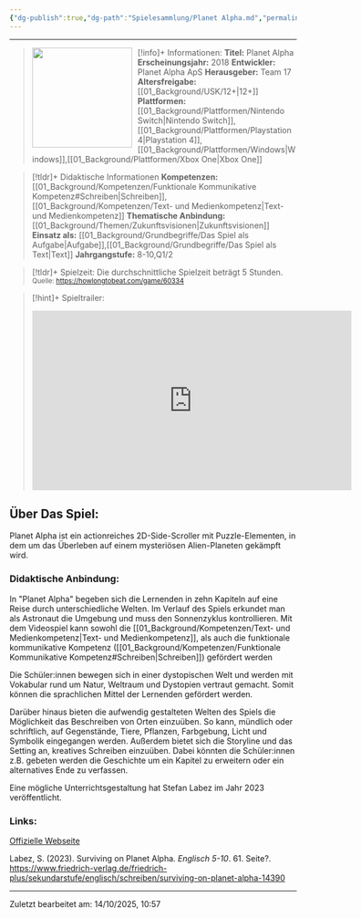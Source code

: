 ```yaml
---
{"dg-publish":true,"dg-path":"Spielesammlung/Planet Alpha.md","permalink":"/spielesammlung/planet-alpha/","noteIcon":"2"}
---
```


---
>[!info]+ Informationen:
><img src="https://images.igdb.com/igdb/image/upload/t_cover_big/co1r66.webp" style="float:left;height:175px;padding-right:10px">**Titel:** Planet Alpha
>**Erscheinungsjahr:** 2018
>**Entwickler:** Planet Alpha ApS
>**Herausgeber:** Team 17
>**Altersfreigabe:** [[01_Background/USK/12+\|12+]]
>**Plattformen:** [[01_Background/Plattformen/Nintendo Switch\|Nintendo Switch]],[[01_Background/Plattformen/Playstation 4\|Playstation 4]],[[01_Background/Plattformen/Windows\|Windows]],[[01_Background/Plattformen/Xbox One\|Xbox One]]

>[!tldr]+ Didaktische Informationen
>**Kompetenzen:** [[01_Background/Kompetenzen/Funktionale Kommunikative Kompetenz#Schreiben\|Schreiben]],[[01_Background/Kompetenzen/Text- und Medienkompetenz\|Text- und Medienkompetenz]]
>**Thematische Anbindung:** [[01_Background/Themen/Zukunftsvisionen\|Zukunftsvisionen]]
>**Einsatz als:** [[01_Background/Grundbegriffe/Das Spiel als Aufgabe\|Aufgabe]],[[01_Background/Grundbegriffe/Das Spiel als Text\|Text]]
>**Jahrgangstufe:** 8-10,Q1/2

>[!tldr]+ Spielzeit: 
>Die durchschnittliche Spielzeit beträgt 5 Stunden.  
><sub>Quelle: https://howlongtobeat.com/game/60334</sub>

>[!hint]+ Spieltrailer:
><iframe width="560" height="315" src="https://www.youtube.com/embed/0JTTiN62QiQ?si=QyvYNYaxqWjSI8ja" title="YouTube video player" frameborder="0" allow="accelerometer; autoplay; clipboard-write; encrypted-media; gyroscope; picture-in-picture; web-share" referrerpolicy="strict-origin-when-cross-origin" allowfullscreen></iframe>


## Über Das Spiel:
Planet Alpha ist ein actionreiches 2D-Side-Scroller mit Puzzle-Elementen, in dem um das Überleben auf einem mysteriösen Alien-Planeten gekämpft wird.
### Didaktische Anbindung:
In "Planet Alpha" begeben sich die Lernenden in zehn Kapiteln auf eine Reise durch unterschiedliche Welten. Im Verlauf des Spiels erkundet man als Astronaut die Umgebung und muss den Sonnenzyklus kontrollieren. Mit dem Videospiel kann sowohl die [[01_Background/Kompetenzen/Text- und Medienkompetenz\|Text- und Medienkompetenz]], als auch die funktionale kommunikative Kompetenz ([[01_Background/Kompetenzen/Funktionale Kommunikative Kompetenz#Schreiben\|Schreiben]]) gefördert werden

Die Schüler:innen bewegen sich in einer dystopischen Welt und werden mit Vokabular rund um Natur, Weltraum und Dystopien vertraut gemacht. Somit können die sprachlichen Mittel der Lernenden gefördert werden.

Darüber hinaus bieten die aufwendig gestalteten Welten des Spiels die Möglichkeit das Beschreiben von Orten einzuüben. So kann, mündlich oder schriftlich, auf Gegenstände, Tiere, Pflanzen, Farbgebung, Licht und Symbolik eingegangen werden. Außerdem bietet sich die Storyline und das Setting an, kreatives Schreiben einzuüben. Dabei könnten die Schüler:innen z.B. gebeten werden die Geschichte um ein Kapitel zu erweitern oder ein alternatives Ende zu verfassen. 

Eine mögliche Unterrichtsgestaltung hat Stefan Labez im Jahr 2023 veröffentlicht. 

### Links:
[Offizielle Webseite](https://www.team17.com/games/planet-alpha/)

Labez, S. (2023). Surviving on Planet Alpha. _Englisch 5-10_. 61. Seite?. https://www.friedrich-verlag.de/friedrich-plus/sekundarstufe/englisch/schreiben/surviving-on-planet-alpha-14390 

---
Zuletzt bearbeitet am: 14/10/2025, 10:57